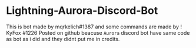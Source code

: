 # Lightning-Aurora-Discord-Bot
This is bot made by mqrkelich#1387 and some commands are made by ! KyFox #1226 
Posted on github beacuse `Aurora` discord bot have same code as bot as i did and they didnt put me in credits.
